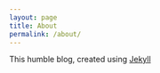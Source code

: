 ```yaml
---
layout: page
title: About
permalink: /about/
---
```


This humble blog, created using [Jekyll](https://jekyllrb.com)
